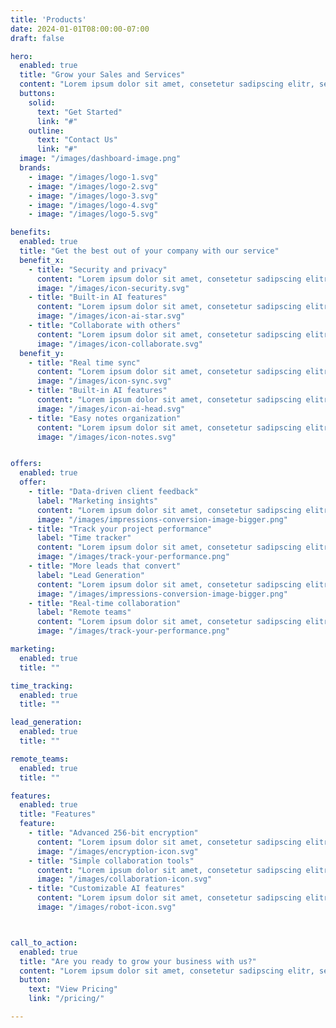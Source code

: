 ```yaml
---
title: 'Products'
date: 2024-01-01T08:00:00-07:00
draft: false

hero:
  enabled: true
  title: "Grow your Sales and Services"
  content: "Lorem ipsum dolor sit amet, consetetur sadipscing elitr, sed diam nonumy eirmod tempor invidunt ut labore et dolore magna aliquyam erat."
  buttons:
    solid:
      text: "Get Started"
      link: "#"
    outline:
      text: "Contact Us"
      link: "#"
  image: "/images/dashboard-image.png"
  brands:
    - image: "/images/logo-1.svg"
    - image: "/images/logo-2.svg"
    - image: "/images/logo-3.svg"
    - image: "/images/logo-4.svg"
    - image: "/images/logo-5.svg"

benefits:
  enabled: true
  title: "Get the best out of your company with our service"
  benefit_x:
    - title: "Security and privacy"
      content: "Lorem ipsum dolor sit amet, consetetur sadipscing elitr, sed diam nonumy eirmod tempor."
      image: "/images/icon-security.svg"
    - title: "Built-in AI features"
      content: "Lorem ipsum dolor sit amet, consetetur sadipscing elitr, sed diam nonumy eirmod tempor."
      image: "/images/icon-ai-star.svg"
    - title: "Collaborate with others"
      content: "Lorem ipsum dolor sit amet, consetetur sadipscing elitr, sed diam nonumy eirmod tempor."
      image: "/images/icon-collaborate.svg"
  benefit_y:
    - title: "Real time sync"
      content: "Lorem ipsum dolor sit amet, consetetur sadipscing elitr, sed diam nonumy eirmod tempor."
      image: "/images/icon-sync.svg"
    - title: "Built-in AI features"
      content: "Lorem ipsum dolor sit amet, consetetur sadipscing elitr, sed diam nonumy eirmod tempor."
      image: "/images/icon-ai-head.svg"
    - title: "Easy notes organization"
      content: "Lorem ipsum dolor sit amet, consetetur sadipscing elitr, sed diam nonumy eirmod tempor."
      image: "/images/icon-notes.svg"


offers:
  enabled: true
  offer:
    - title: "Data-driven client feedback"
      label: "Marketing insights"
      content: "Lorem ipsum dolor sit amet, consetetur sadipscing elitr, sed diam nonumy eirmod tempor invidunt ut labore et dolore magna aliquyam erat, sed diam voluptua invidunt ut labore. At dolore magna aliquyam erat, sed diam voluptua invid unt ut labore."
      image: "/images/impressions-conversion-image-bigger.png"
    - title: "Track your project performance"
      label: "Time tracker"
      content: "Lorem ipsum dolor sit amet, consetetur sadipscing elitr, sed diam nonumy eirmod tempor invidunt ut labore et dolore magna aliquyam erat, sed diam voluptua invidunt ut labore. At dolore magna aliquyam erat, sed diam voluptua invid unt ut labore."
      image: "/images/track-your-performance.png"
    - title: "More leads that convert"
      label: "Lead Generation"
      content: "Lorem ipsum dolor sit amet, consetetur sadipscing elitr, sed diam nonumy eirmod tempor invidunt ut labore et dolore magna aliquyam erat, sed diam voluptua invidunt ut labore. At dolore magna aliquyam erat, sed diam voluptua invid unt ut labore."
      image: "/images/impressions-conversion-image-bigger.png"
    - title: "Real-time collaboration"
      label: "Remote teams"
      content: "Lorem ipsum dolor sit amet, consetetur sadipscing elitr, sed diam nonumy eirmod tempor invidunt ut labore et dolore magna aliquyam erat, sed diam voluptua invidunt ut labore. At dolore magna aliquyam erat, sed diam voluptua invid unt ut labore."
      image: "/images/track-your-performance.png"

marketing:
  enabled: true
  title: ""

time_tracking:
  enabled: true
  title: ""

lead_generation:
  enabled: true
  title: ""

remote_teams:
  enabled: true
  title: ""

features:
  enabled: true
  title: "Features"
  feature:
    - title: "Advanced 256-bit encryption"
      content: "Lorem ipsum dolor sit amet, consetetur sadipscing elitr, sed diam nonumy eirmod tempor."
      image: "/images/encryption-icon.svg"
    - title: "Simple collaboration tools"
      content: "Lorem ipsum dolor sit amet, consetetur sadipscing elitr, sed diam nonumy eirmod tempor."
      image: "/images/collaboration-icon.svg"
    - title: "Customizable AI features"
      content: "Lorem ipsum dolor sit amet, consetetur sadipscing elitr, sed diam nonumy eirmod tempor."
      image: "/images/robot-icon.svg"



call_to_action:
  enabled: true
  title: "Are you ready to grow your business with us?"
  content: "Lorem ipsum dolor sit amet, consetetur sadipscing elitr, sed diam nonumy."
  button:
    text: "View Pricing"
    link: "/pricing/"

---
```

